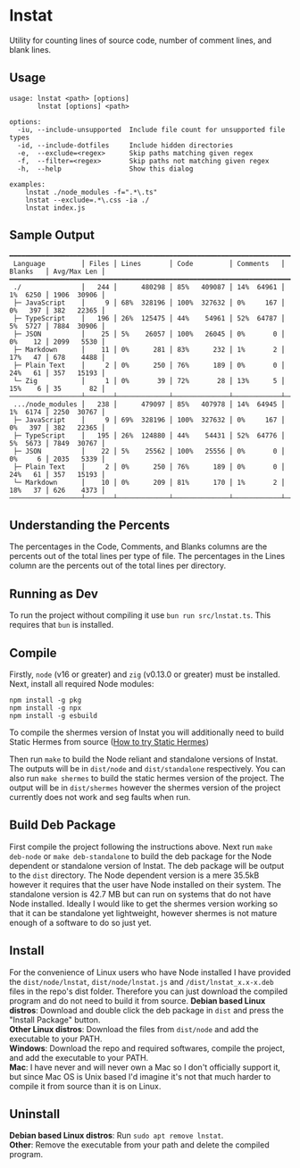 # lnstat
Utility for counting lines of source code,
number of comment lines, and blank lines.

## Usage
```
usage: lnstat <path> [options]
       lnstat [options] <path>

options:
  -iu, --include-unsupported  Include file count for unsupported file types
  -id, --include-dotfiles     Include hidden directories
  -e,  --exclude=<regex>      Skip paths matching given regex
  -f,  --filter=<regex>       Skip paths not matching given regex
  -h,  --help                 Show this dialog

examples:
    lnstat ./node_modules -f=".*\.ts"
    lnstat --exclude=.*\.css -ia ./
    lnstat index.js
```

## Sample Output
```
━━━━━━━━━━━━━━━━━━━━━━━━━━━━━━━━━━━━━━━━━━━━━━━━━━━━━━━━━━━━━━━━━━━━━━━━━━━━━━━━━━━━━━━━━━━━━━
 Language         ⎪ Files ⎪ Lines       ⎪ Code         ⎪ Comments   ⎪ Blanks   ⎪ Avg/Max Len ⎪
━━━━━━━━━━━━━━━━━━━━━━━━━━━━━━━━━━━━━━━━━━━━━━━━━━━━━━━━━━━━━━━━━━━━━━━━━━━━━━━━━━━━━━━━━━━━━━
 ./               ⎪   244 ⎪      480298 ⎪ 85%   409087 ⎪ 14%  64961 ⎪ 1%  6250 ⎪ 1906  30906 ⎪
 ├─ JavaScript    ⎪     9 ⎪ 68%  328196 ⎪ 100%  327632 ⎪ 0%     167 ⎪ 0%   397 ⎪ 382   22365 ⎪
 ├─ TypeScript    ⎪   196 ⎪ 26%  125475 ⎪ 44%    54961 ⎪ 52%  64787 ⎪ 5%  5727 ⎪ 7884  30906 ⎪
 ├─ JSON          ⎪    25 ⎪ 5%    26057 ⎪ 100%   26045 ⎪ 0%       0 ⎪ 0%    12 ⎪ 2099   5530 ⎪
 ├─ Markdown      ⎪    11 ⎪ 0%      281 ⎪ 83%      232 ⎪ 1%       2 ⎪ 17%   47 ⎪ 678    4488 ⎪
 ├─ Plain Text    ⎪     2 ⎪ 0%      250 ⎪ 76%      189 ⎪ 0%       0 ⎪ 24%   61 ⎪ 357   15193 ⎪
 └─ Zig           ⎪     1 ⎪ 0%       39 ⎪ 72%       28 ⎪ 13%      5 ⎪ 15%    6 ⎪ 35       82 ⎪
──────────────────┴───────┴─────────────┴──────────────┴────────────┴──────────┴─────────────┘
 .../node_modules ⎪   238 ⎪      479097 ⎪ 85%   407978 ⎪ 14%  64945 ⎪ 1%  6174 ⎪ 2250  30767 ⎪
 ├─ JavaScript    ⎪     9 ⎪ 69%  328196 ⎪ 100%  327632 ⎪ 0%     167 ⎪ 0%   397 ⎪ 382   22365 ⎪
 ├─ TypeScript    ⎪   195 ⎪ 26%  124880 ⎪ 44%    54431 ⎪ 52%  64776 ⎪ 5%  5673 ⎪ 7849  30767 ⎪
 ├─ JSON          ⎪    22 ⎪ 5%    25562 ⎪ 100%   25556 ⎪ 0%       0 ⎪ 0%     6 ⎪ 2035   5339 ⎪
 ├─ Plain Text    ⎪     2 ⎪ 0%      250 ⎪ 76%      189 ⎪ 0%       0 ⎪ 24%   61 ⎪ 357   15193 ⎪
 └─ Markdown      ⎪    10 ⎪ 0%      209 ⎪ 81%      170 ⎪ 1%       2 ⎪ 18%   37 ⎪ 626    4373 ⎪
──────────────────┴───────┴─────────────┴──────────────┴────────────┴──────────┴─────────────┘
```

## Understanding the Percents
The percentages in the Code, Comments, and Blanks columns are the percents out of the total lines per type of file.
The percentages in the Lines column are the percents out of the total lines per directory.

## Running as Dev
To run the project without compiling it use `bun run src/lnstat.ts`. This requires that `bun` is installed.

## Compile
Firstly, `node` (v16 or greater) and `zig` (v0.13.0 or greater) must be installed.  
Next, install all required Node modules:
```
npm install -g pkg
npm install -g npx
npm install -g esbuild
```

To compile the shermes version of lnstat you will additionally need to build Static Hermes from source ([How to try Static Hermes](https://github.com/facebook/hermes/discussions/1137))

Then run `make` to build the Node reliant and standalone versions of lnstat. The outputs will be in `dist/node` and `dist/standalone` respectively. You can also run `make shermes` to build the static hermes version of the project. The output will be in `dist/shermes` however the shermes version of the project currently does not work and seg faults when run.

## Build Deb Package
First compile the project following the instructions above. Next run `make deb-node` or `make deb-standalone` to build the deb package for the Node dependent or standalone version of lnstat. The deb package will be output to the `dist` directory. The Node dependent version is a mere 35.5kB however it requires that the user have Node installed on their system. The standalone version is 42.7 MB but can run on systems that do not have Node installed. Ideally I would like to get the shermes version working so that it can be standalone yet lightweight, however shermes is not mature enough of a software to do so just yet.

## Install
For the convenience of Linux users who have Node installed I have provided the `dist/node/lnstat`, `dist/node/lnstat.js` and `/dist/lnstat_x.x-x.deb` files in the repo's dist folder. Therefore you can just download the compiled program and do not need to build it from source.
**Debian based Linux distros**: Download and double click the deb package in `dist` and press the "Install Package" button.  
**Other Linux distros**: Download the files from `dist/node` and add the executable to your PATH.  
**Windows**: Download the repo and required softwares, compile the project, and add the executable to your PATH.  
**Mac**: I have never and will never own a Mac so I don't officially support it, but since Mac OS is Unix based I'd imagine it's not that much harder to compile it from source than it is on Linux.

## Uninstall
**Debian based Linux distros**: Run `sudo apt remove lnstat`.  
**Other**: Remove the executable from your path and delete the compiled program.